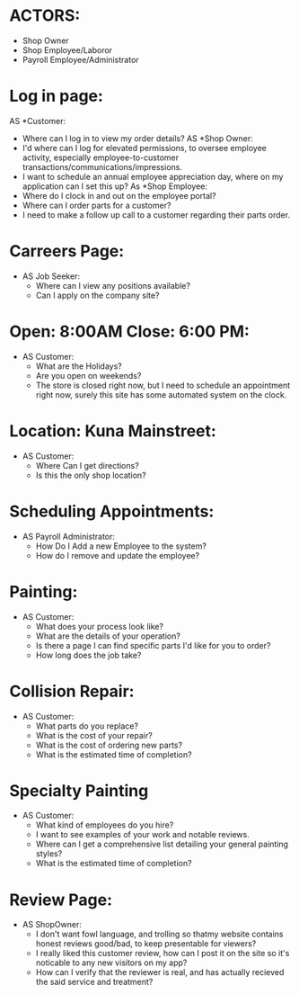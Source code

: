 # ACTORS:
* Shop Owner
* Shop Employee/Laboror       
* Payroll Employee/Administrator


# Log in page:
AS *Customer:
  - Where can I log in to view my order details?
AS *Shop Owner:
  - I'd where can I log for elevated permissions, to oversee employee activity, especially employee-to-customer transactions/communications/impressions.
  - I want to schedule an annual employee appreciation day, where on my application can I set this up?
As *Shop Employee:
  - Where do I clock in and out on the employee portal?
  - Where can I order parts for a customer?
  - I need to make a follow up call to a customer regarding their parts order.

# Carreers Page:
* AS Job Seeker:
  - Where can I view any positions available?
  - Can I apply on the company site?


# Open: 8:00AM Close: 6:00 PM:
* AS Customer:
  - What are the Holidays?
  - Are you open on weekends?
  - The store is closed right now, but I need to schedule an appointment right now, surely this site has some automated system on the clock.

# Location: Kuna Mainstreet:
* AS Customer:
  - Where Can I get directions?
  - Is this the only shop location?

# Scheduling Appointments:
* AS Payroll Administrator:
  - How Do I Add a new Employee to the system?
  - How do I remove and update the employee?

# Painting: 
* AS Customer:
  - What does your process look like? 
  - What are the details of your operation?
  - Is there a page I can find specific parts I'd like for you to order?
  - How long does the job take?
# Collision Repair:
* AS Customer:
  - What parts do you replace?
  - What is the cost of your repair?
  - What is the cost of ordering new parts?
  - What is the estimated time of completion?

# Specialty Painting
* AS Customer:
  - What kind of employees do you hire?
  - I want to see examples of your work and notable reviews.
  - Where can I get a comprehensive list detailing your general painting styles?
  - What is the estimated time of completion?
 
# Review Page:
* AS ShopOwner:
  - I don't want fowl language, and trolling so thatmy website contains honest reviews good/bad, to keep presentable for viewers?
  - I really liked this customer review, how can I post it on the site so it's noticable to any new visitors on my app?
  - How can I verify that the reviewer is real, and has actually recieved the said service and treatment?

